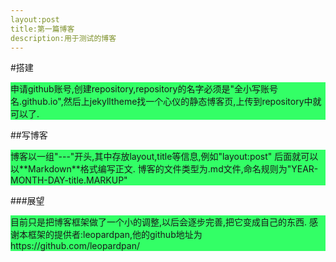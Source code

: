 ```yaml
---
layout:post
title:第一篇博客
description:用于测试的博客
---
```


#搭建
<p style="background-color:#33FF66">
申请github账号,创建repository,repository的名字必须是"全小写账号名.github.io",然后上jekylltheme找一个心仪的静态博客页,上传到repository中就可以了.
</p>

##写博客
<p style="background-color:#33FF66">
博客以一组"---"开头,其中存放layout,title等信息,例如"layout:post"  后面就可以以**Markdown**格式编写正文.  博客的文件类型为.md文件,命名规则为"YEAR-MONTH-DAY-title.MARKUP"
</p>

###展望
<p style="background-color:#33FF66">
目前只是把博客框架做了一个小的调整,以后会逐步完善,把它变成自己的东西.  感谢本框架的提供者:leopardpan,他的github地址为https://github.com/leopardpan/
</p>